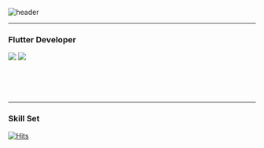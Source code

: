 
![header](https://capsule-render.vercel.app/api?type=soft&color=d3d4d5&height=120&section=header&fontColor=000000&text=smalleyescoding&fontSize=40&animation=fadeIn)


----

### Flutter Developer



<img src="https://img.shields.io/badge/smalleyescoding@gmail.com-d3d4d5?style=for-the-badge&logo=Gmail&logoColor=EA4335"/> <a href="https://www.instagram.com/smalleyescoding/"><img src="https://img.shields.io/badge/smalleyescoding-d3d4d5?style=for-the-badge&logo=Instagram&logoColor=E4405F"/></a>
<br><br><br><br><br>

----

### Skill Set



[![Hits](https://hits.seeyoufarm.com/api/count/incr/badge.svg?url=https%3A%2F%2Fgithub.com%2Fsmalleyescoding%2Fhit-counter&count_bg=%23858585&title_bg=%23000000&icon=&icon_color=%23E7E7E7&title=Hits&edge_flat=false)](https://hits.seeyoufarm.com)
<!--
**smalleyescoding/smalleyescoding** is a ✨ _special_ ✨ repository because its `README.md` (this file) appears on your GitHub profile.

Here are some ideas to get you started:

- 🔭 I’m currently working on ...
- 🌱 I’m currently learning ...
- 👯 I’m looking to collaborate on ...
- 🤔 I’m looking for help with ...
- 💬 Ask me about ...
- 📫 How to reach me: ...
- 😄 Pronouns: ...
- ⚡ Fun fact: ...
-->
